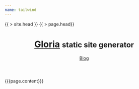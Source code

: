 ```yaml
---
name: tailwind
---
```

<!DOCTYPE html>
<html lang="en">

<head>
  <meta charset="UTF-8">
  <meta name="viewport" content="width=device-width, initial-scale=1.0">
  <!-- @TODO: replace with tailwind cli because this is bringing in too much kbs - but this is faster for now -->
  <script src="https://cdn.tailwindcss.com"></script>
  <title>{{ > page.title }}</title>
  {{ > site.head }}
  {{ > page.head}}
</head>

<body>
  <header class="container">
    <div class="page-header">
      <h1 class="text-3xl font-bold underline">
        <a href="/">Gloria</a> <small>static site generator</small>
      </h1>
    </div>
    <nav>
      <a href="/blog">Blog</a>
    </nav>
  </header>
  {{{page.content}}}
</body>

</html>